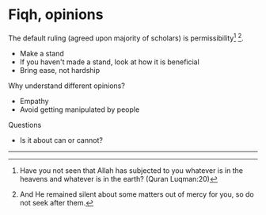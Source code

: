 # Fiqh, opinions

The default ruling (agreed upon majority of scholars) is permissibility[^subjected] [^silent].

* Make a stand
* If you haven't made a stand, look at how it is beneficial
* Bring ease, not hardship

Why understand different opinions?
* Empathy
* Avoid getting manipulated by people

Questions
* Is it about can or cannot?

---

[^subjected]: Have you not seen that Allah has subjected to you whatever is in the heavens and whatever is in the earth? (Quran Luqman:20)

[^silent]: And He remained silent about some matters out of mercy for you, so do not seek after them.

